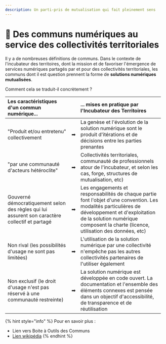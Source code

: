 ```yaml
---
description: Un parti-pris de mutualisation qui fait pleinement sens
---
```


# 🤝 Des communs numériques au service des collectivités territoriales

Il y a de nombreuses définitions de communs. Dans le contexte de l'incubateur des territoires, dont la mission et de favoriser l'émergence de services numériques partagés par et pour des collectivités territoriales, les communs dont il est question prennent la forme de **solutions numériques mutualisées**.

Comment cela se traduit-il concrètement ? 

| Les caractéristiques d'un commun numérique...  |  | ... mises en pratique par l'Incubateur des Territoires |
| :--- | :--- | :--- |
| "Produit et/ou entretenu" collectivement  | ➡ | La genèse et l'évolution de la solution numérique sont le produit d'itérations et de décisions entre les parties prenantes |
| "par une communauté d'acteurs hétéroclite" | ➡ | Collectivités territoriales, communauté de professionnels atour de l'incubateur, et selon les cas, forge, structures de mutualisation, etc\) |
| Gouverné démocratiquement selon des règles qui lui assurent son caractère collectif et partagé | ➡ | Les engagements et responsabilités de chaque partie font l'objet d'une convention. Les modalités particulières de développement et d'exploitation de la solution numérique composent la charte \(licence, utilisation des données, etc\) |
| Non rival \(les possibilités d'usage ne sont pas limitées\) | ➡ | L'utilisation de la solution numérique par une collectivité n'empêche pas les autres collectivités partenaires de l'utiliser également |
| Non exclusif \(le droit d'usage n'est pas réservé à une communauté restreinte\) | ➡ | La solution numérique est développée en code ouvert. La documentation et l'ensemble des éléments connexes est pensée dans un objectif d'accessibilité, de transparence et de réutilisation |

{% hint style="info" %}
Pour en savoir plus : 

* Lien vers Boite à Outils des Communs 
* [Lien wikipédia](https://fr.wikipedia.org/wiki/Biens_communs_num%C3%A9riques)
{% endhint %}


